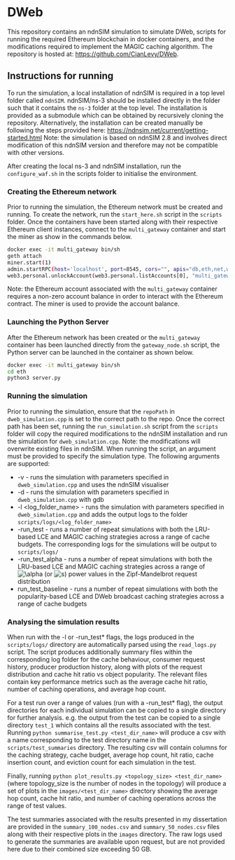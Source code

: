 # DWeb

This repository contains an ndnSIM simulation to simulate DWeb, scripts for running the required Ethereum blockchain in docker containers, and the modifications required to implement the MAGIC caching algorithm. The repository is hosted at: https://github.com/CianLevy/DWeb.

## Instructions for running
To run the simulation, a local installation of ndnSIM is required in a top level folder called ```ndnSIM```. ndnSIM/ns-3 should be installed directly in the folder such that it contains the ```ns-3``` folder at the top level. The installation is provided as a submodule which can be obtained by recursively cloning the repository. Alternatively, the installation can be created manually be following the steps provided here: https://ndnsim.net/current/getting-started.html
Note: the simulation is based on ndnSIM 2.8 and involves direct modification of this ndnSIM version and therefore may not be compatible with other versions.

After creating the local ns-3 and ndnSIM installation, run the ```configure_waf.sh``` in the scripts folder to initialise the environment.

### Creating the Ethereum network
Prior to running the simulation, the Ethereum network must be created and running. To create the network, run the ```start_here.sh``` script in the ```scripts``` folder. Once the containers have been started along with their respective Ethereum client instances, connect to the ```multi_gateway``` container and start the miner as show in the commands below.

```bash
docker exec -it multi_gateway bin/sh
geth attach
miner.start(1)
admin.startRPC(host='localhost', port=8545, cors="", apis="db,eth,net,web3,personal")
web3.personal.unlockAccount(web3.personal.listAccounts[0], "multi_gateway", 3600)
```

Note: the Ethereum account associated with the ```multi_gateway``` container requires a non-zero account balance in order to interact with the Ethereum contract. The miner is used to provide the account balance.

### Launching the Python Server
After the Ethereum network has been created or the ```multi_gateway``` container has been launched directly from the ```gateway_node.sh``` script, the Python server can be launched in the container as shown below. 

```bash
docker exec -it multi_gateway bin/sh
cd eth
python3 server.py
```

### Running the simulation
Prior to running the simulation, ensure that the ```repoPath``` in ```dweb_simulation.cpp``` is set to the correct path to the repo. Once the correct path has been set, running the ```run_simulation.sh``` script from the ```scripts``` folder will copy the required modifications to the ndnSIM installation and run the simulation for ```dweb_simulation.cpp```. Note: the modifications will overwrite existing files in ndnSIM. When running the script, an argument must be provided to specify the simulation type. The following arguments are supported:

* -v - runs the simulation with parameters specified in ```dweb_simulation.cpp``` and uses the ndnSIM visualiser
* -d - runs the simulation with parameters specified in ```dweb_simulation.cpp``` with gdb
* -l <log_folder_name> - runs the simulation with parameters specified in ```dweb_simulation.cpp``` and adds the output logs to the folder ```scripts/logs/<log_folder_name>```
* -run_test - runs a number of repeat simulations with both the LRU-based LCE and MAGIC caching strategies across a range of cache budgets. The corresponding logs for the simulations will be output to ```scripts/logs/```
* -run_test_alpha - runs a number of repeat simulations with both the LRU-based LCE and MAGIC caching strategies across a range of ![\alpha](https://latex.codecogs.com/svg.latex?\Large&space;\alpha)  (or ![s](https://latex.codecogs.com/svg.latex?\Large&space;s)) power values in the Zipf-Mandelbrot request distribution
* run_test_baseline - runs a number of repeat simulations with both the popularity-based LCE and DWeb broadcast caching strategies across a range of cache budgets


### Analysing the simulation results
When run with the -l or -run_test* flags, the logs produced in the ```scripts/logs/``` directory are automatically parsed using the ```read_logs.py``` script. The script produces additionally summary files within the corresponding log folder for the cache behaviour, consumer request history, producer production history, along with plots of the request distribution and cache hit ratio vs object popularity. The relevant files contain key performance metrics such as the average cache hit ratio, number of caching operations, and average hop count. 

For a test run over a range of values (run with a -run_test* flag), the output directories for each individual simulation can be copied to a single directory for further analysis. e.g. the output from the test can be copied to a single directory ```test_1``` which contains all the results associated with the test. Running ```python summarise_test.py <test_dir_name>```  will produce a csv with a name corresponding to the test directory name in the ```scripts/test_summaries``` directory. The resulting csv will contain columns for the caching strategy, cache budget, average hop count, hit ratio, cache insertion count, and eviction count for each simulation in the test.


Finally, running ```python plot_results.py <topology_size> <test_dir_name>``` (where topology_size is the number of nodes in the topology) will produce a set of plots in the ```images/<test_dir_name>``` directory showing the average hop count, cache hit ratio, and number of caching operations across the range of test values.

The test summaries associated with the results presented in my dissertation are provided in the ```summary_100_nodes.csv``` and ```summary_50_nodes.csv``` files along with their respective plots in the ```images``` directory. The raw logs used to generate the summaries are available upon request, but are not provided here due to their combined size exceeding 50 GB.
